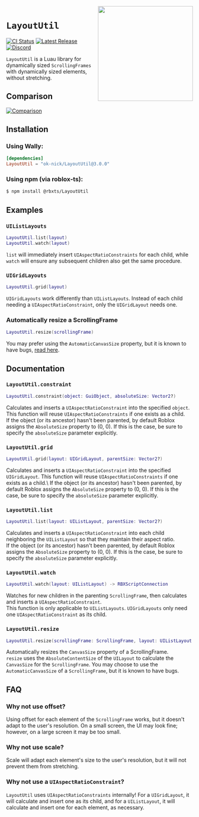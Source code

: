 <img align = 'right' width = '256' src = 'https://github.com/ok-nick/LayoutUtil/blob/master/assets/icon-256.png?raw=true'/>

# `LayoutUtil`
[![CI Status](https://img.shields.io/github/workflow/status/ok-nick/LayoutUtil/check)](https://github.com/ok-nick/LayoutUtil/actions?query=workflow%3Acheck)
[![Latest Release](https://img.shields.io/github/v/release/ok-nick/LayoutUtil?include_prereleases)](https://github.com/ok-nick/LayoutUtil/releases/latest)
[![Discord](https://img.shields.io/discord/834969350061424660)](https://discord.gg/w9Bc6xH7uC)

`LayoutUtil` is a Luau library for dynamically sized `ScrollingFrames` with dynamically sized elements, without stretching.

## Comparison
[![Comparison](assets/comparison.gif)](assets/comparison.rbxl)

## Installation

### Using Wally:
```toml
[dependencies]
LayoutUtil = "ok-nick/LayoutUtil@3.0.0"
```

### Using npm (via roblox-ts):
```bash
$ npm install @rbxts/LayoutUtil
```

## Examples
### `UIListLayouts`
```lua
LayoutUtil.list(layout)
LayoutUtil.watch(layout)
```
`list` will immediately insert `UIAspectRatioConstraints` for each child, while `watch` will ensure any subsequent children also get the same procedure.

### `UIGridLayouts`
```lua
LayoutUtil.grid(layout)
```
`UIGridLayouts` work differently than `UIListLayouts`. Instead of each child needing a `UIAspectRatioConstraint`, only the `UIGridLayout` needs one.

### Automatically resize a ScrollingFrame
```lua
LayoutUtil.resize(scrollingFrame)
```
You may prefer using the `AutomaticCanvasSize` property, but it is known to have bugs, [read here](#LayoutUtilresize).

## Documentation
### `LayoutUtil.constraint`
```lua
LayoutUtil.constraint(object: GuiObject, absoluteSize: Vector2?)
```
Calculates and inserts a `UIAspectRatioConstraint` into the specified `object`. This function will reuse `UIAspectRatioConstraints` if one exists as a child.\
If the object (or its ancestor) hasn't been parented, by default Roblox assigns the `AbsoluteSize` property to (0, 0). If this is the case, be sure to specify the `absoluteSize` parameter explicitly.

### `LayoutUtil.grid`
```lua
LayoutUtil.grid(layout: UIGridLayout, parentSize: Vector2?)
```
Calculates and inserts a `UIAspectRatioConstraint` into the specified `UIGridLayout`. This function will reuse `UIAspectRatioConstraints` if one exists as a child.\\
If the object (or its ancestor) hasn't been parented, by default Roblox assigns the `AbsoluteSize` property to (0, 0). If this is the case, be sure to specify the `absoluteSize` parameter explicitly.

### `LayoutUtil.list`
```lua
LayoutUtil.list(layout: UIListLayout, parentSize: Vector2?)
```
Calculates and inserts a `UIAspectRatioConstraint` into each child neighboring the `UIListLayout` so that they maintain their aspect ratio.\
If the object (or its ancestor) hasn't been parented, by default Roblox assigns the `AbsoluteSize` property to (0, 0). If this is the case, be sure to specify the `absoluteSize` parameter explicitly.

### `LayoutUtil.watch`
```lua
LayoutUtil.watch(layout: UIListLayout) -> RBXScriptConnection
```
Watches for new children in the parenting `ScrollingFrame`, then calculates and inserts a `UIAspectRatioConstraint`.\
This function is only applicable to `UIListLayouts`. `UIGridLayouts` only need one `UIAspectRatioConstraint` as its child.

### `LayoutUtil.resize`
```lua
LayoutUtil.resize(scrollingFrame: ScrollingFrame, layout: UIListLayout | UIGridLayout, axis: Enum.AutomaticSize) -> RBXScriptConnection
```
Automatically resizes the `CanvasSize` property of a ScrollingFrame.\
`resize` uses the `AbsoluteContentSize` of the `UILayout` to calculate the `CanvasSize` for the `ScrollingFrame`. You may choose to use the `AutomaticCanvasSize` of a `ScrollingFrame`, but it is known to have bugs. 

## FAQ
### Why not use offset?
Using offset for each element of the `ScrollingFrame` works, but it doesn't adapt to the user's resolution. On a small screen, the UI may look fine; however, on a large screen it may be too small.

### Why not use scale?
Scale will adapt each element's size to the user's resolution, but it will not prevent them from stretching.

### Why not use a `UIAspectRatioConstraint`?
`LayoutUtil` uses `UIAspectRatioConstraints` internally! For a `UIGridLayout`, it will calculate and insert one as its child, and for a `UIListLayout`, it will calculate and insert one for each element, as necessary. 
